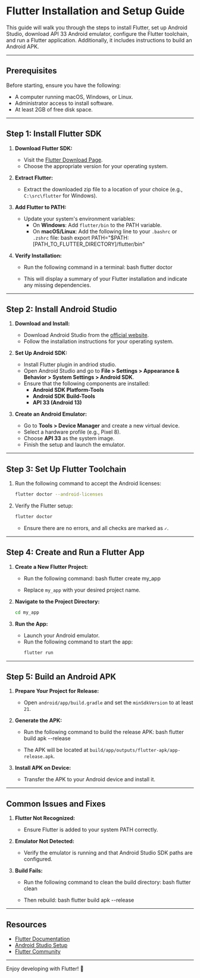 # Flutter Installation and Setup Guide

This guide will walk you through the steps to install Flutter, set up Android Studio, download API 33 Android emulator, configure the Flutter toolchain, and run a Flutter application. Additionally, it includes instructions to build an Android APK.

---

## Prerequisites

Before starting, ensure you have the following:
- A computer running macOS, Windows, or Linux.
- Administrator access to install software.
- At least 2GB of free disk space.

---

## Step 1: Install Flutter SDK

1. **Download Flutter SDK:**
   - Visit the [Flutter Download Page](https://flutter.dev/docs/get-started/install).
   - Choose the appropriate version for your operating system.

2. **Extract Flutter:**
   - Extract the downloaded zip file to a location of your choice (e.g., `C:\src\flutter` for Windows).

3. **Add Flutter to PATH:**
   - Update your system's environment variables:
     - On **Windows**: Add `flutter/bin` to the PATH variable.
     - On **macOS/Linux**: Add the following line to your `.bashrc` or `.zshrc` file:
       bash
       export PATH="$PATH:[PATH_TO_FLUTTER_DIRECTORY]/flutter/bin"
       

4. **Verify Installation:**
   - Run the following command in a terminal:
     bash
     flutter doctor
     
   - This will display a summary of your Flutter installation and indicate any missing dependencies.

---

## Step 2: Install Android Studio

1. **Download and Install:**
   - Download Android Studio from the [official website](https://developer.android.com/studio).
   - Follow the installation instructions for your operating system.

2. **Set Up Android SDK:**
   - Install Flutter plugin in andriod studio.
   - Open Android Studio and go to **File > Settings > Appearance & Behavior > System Settings > Android SDK**.
   - Ensure that the following components are installed:
     - **Android SDK Platform-Tools**
     - **Android SDK Build-Tools**
     - **API 33 (Android 13)**

4. **Create an Android Emulator:**
   - Go to **Tools > Device Manager** and create a new virtual device.
   - Select a hardware profile (e.g., Pixel 8).
   - Choose **API 33** as the system image.
   - Finish the setup and launch the emulator.

---

## Step 3: Set Up Flutter Toolchain

1. Run the following command to accept the Android licenses:
   ```bash
   flutter doctor --android-licenses
   ```
   
2. Verify the Flutter setup:
   ```bash
   flutter doctor
   ```
   - Ensure there are no errors, and all checks are marked as `✓`.

---

## Step 4: Create and Run a Flutter App

1. **Create a New Flutter Project:**
   - Run the following command:
     bash
     flutter create my_app
     
   - Replace `my_app` with your desired project name.

2. **Navigate to the Project Directory:**
   ```bash
   cd my_app
   ```

3. **Run the App:**
   - Launch your Android emulator.
   - Run the following command to start the app:
     ```bash
     flutter run
     ```

---

## Step 5: Build an Android APK

1. **Prepare Your Project for Release:**
   - Open `android/app/build.gradle` and set the `minSdkVersion` to at least `21`.

2. **Generate the APK:**
   - Run the following command to build the release APK:
     bash
     flutter build apk --release
     
   - The APK will be located at `build/app/outputs/flutter-apk/app-release.apk`.

3. **Install APK on Device:**
   - Transfer the APK to your Android device and install it.

---

## Common Issues and Fixes

1. **Flutter Not Recognized:**
   - Ensure Flutter is added to your system PATH correctly.

2. **Emulator Not Detected:**
   - Verify the emulator is running and that Android Studio SDK paths are configured.

3. **Build Fails:**
   - Run the following command to clean the build directory:
     bash
     flutter clean
     
   - Then rebuild:
     bash
     flutter build apk --release
     

---

## Resources

- [Flutter Documentation](https://flutter.dev/docs)
- [Android Studio Setup](https://developer.android.com/studio/intro)
- [Flutter Community](https://flutter.dev/community)

---

Enjoy developing with Flutter! 🚀
